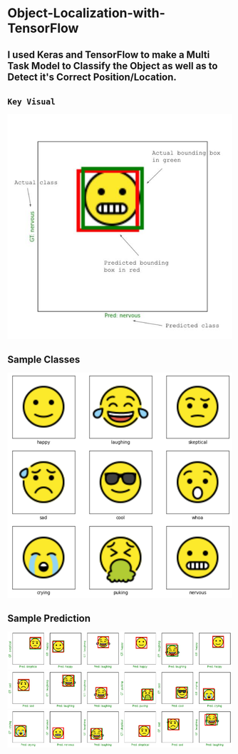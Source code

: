 # Object-Localization-with-TensorFlow
## I used Keras and TensorFlow to make a Multi Task Model to Classify the Object as well as to Detect it's Correct Position/Location.
## `Key Visual`
![](https://github.com/srajan-kiyotaka/Object-Localization-with-TensorFlow/blob/master/Image/sample1.jfif)
## Sample Classes
![](https://github.com/srajan-kiyotaka/Object-Localization-with-TensorFlow/blob/master/Image/sample.png)
## Sample Prediction
![](https://github.com/srajan-kiyotaka/Object-Localization-with-TensorFlow/blob/master/Image/output3.png)
![](https://github.com/srajan-kiyotaka/Object-Localization-with-TensorFlow/blob/master/Image/output2.png)
![](https://github.com/srajan-kiyotaka/Object-Localization-with-TensorFlow/blob/master/Image/output1.png)
